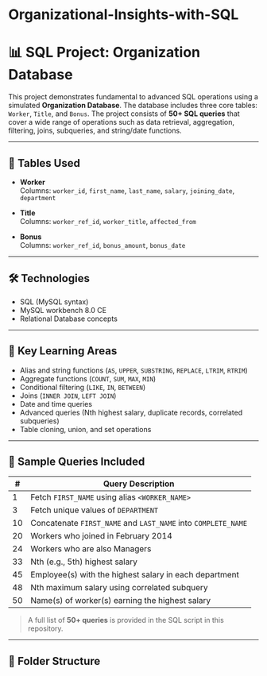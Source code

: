 # Organizational-Insights-with-SQL

# 📊 SQL Project: Organization Database

This project demonstrates fundamental to advanced SQL operations using a simulated **Organization Database**. The database includes three core tables: `Worker`, `Title`, and `Bonus`. The project consists of **50+ SQL queries** that cover a wide range of operations such as data retrieval, aggregation, filtering, joins, subqueries, and string/date functions.

---

## 📁 Tables Used

- **Worker**  
  Columns: `worker_id`, `first_name`, `last_name`, `salary`, `joining_date`, `department`

- **Title**  
  Columns: `worker_ref_id`, `worker_title`, `affected_from`

- **Bonus**  
  Columns: `worker_ref_id`, `bonus_amount`, `bonus_date`

---

## 🛠 Technologies

- SQL (MySQL syntax)
- MySQL workbench 8.0 CE
- Relational Database concepts

---

## 🧠 Key Learning Areas

- Alias and string functions (`AS`, `UPPER`, `SUBSTRING`, `REPLACE`, `LTRIM`, `RTRIM`)
- Aggregate functions (`COUNT`, `SUM`, `MAX`, `MIN`)
- Conditional filtering (`LIKE`, `IN`, `BETWEEN`)
- Joins (`INNER JOIN`, `LEFT JOIN`)
- Date and time queries
- Advanced queries (Nth highest salary, duplicate records, correlated subqueries)
- Table cloning, union, and set operations

---

## 📌 Sample Queries Included

| #   | Query Description |
|-----|-------------------|
| 1   | Fetch `FIRST_NAME` using alias `<WORKER_NAME>` |
| 3   | Fetch unique values of `DEPARTMENT` |
| 10  | Concatenate `FIRST_NAME` and `LAST_NAME` into `COMPLETE_NAME` |
| 20  | Workers who joined in February 2014 |
| 24  | Workers who are also Managers |
| 33  | Nth (e.g., 5th) highest salary |
| 45  | Employee(s) with the highest salary in each department |
| 48  | Nth maximum salary using correlated subquery |
| 50  | Name(s) of worker(s) earning the highest salary |

> A full list of **50+ queries** is provided in the SQL script in this repository.

---

## 📂 Folder Structure

